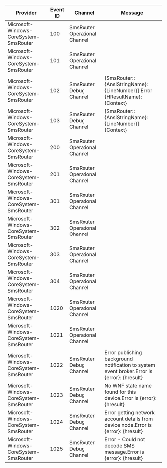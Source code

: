 Provider                                |  Event ID  |  Channel                        |  Message
----------------------------------------|------------|---------------------------------|---------------------------------------------------------------------------------------------
Microsoft-Windows-CoreSystem-SmsRouter  |  100       |  SmsRouter Operational Channel  |
Microsoft-Windows-CoreSystem-SmsRouter  |  101       |  SmsRouter Operational Channel  |
Microsoft-Windows-CoreSystem-SmsRouter  |  102       |  SmsRouter Debug Channel        |  [SmsRouter::{AnsiStringName}:{LineNumber}] Error {HResultName}: {Context}
Microsoft-Windows-CoreSystem-SmsRouter  |  103       |  SmsRouter Debug Channel        |  [SmsRouter::{AnsiStringName}:{LineNumber}] {Context}
Microsoft-Windows-CoreSystem-SmsRouter  |  200       |  SmsRouter Operational Channel  |
Microsoft-Windows-CoreSystem-SmsRouter  |  201       |  SmsRouter Operational Channel  |
Microsoft-Windows-CoreSystem-SmsRouter  |  301       |  SmsRouter Operational Channel  |
Microsoft-Windows-CoreSystem-SmsRouter  |  302       |  SmsRouter Operational Channel  |
Microsoft-Windows-CoreSystem-SmsRouter  |  303       |  SmsRouter Operational Channel  |
Microsoft-Windows-CoreSystem-SmsRouter  |  304       |  SmsRouter Operational Channel  |
Microsoft-Windows-CoreSystem-SmsRouter  |  1020      |  SmsRouter Operational Channel  |
Microsoft-Windows-CoreSystem-SmsRouter  |  1021      |  SmsRouter Operational Channel  |
Microsoft-Windows-CoreSystem-SmsRouter  |  1022      |  SmsRouter Debug Channel        |  Error publishing background notification to system event broker.Error is {error}: {hresult}
Microsoft-Windows-CoreSystem-SmsRouter  |  1023      |  SmsRouter Debug Channel        |  No WNF state name found for this device.Error is {error}: {hresult}
Microsoft-Windows-CoreSystem-SmsRouter  |  1024      |  SmsRouter Debug Channel        |  Error getting network account details from device node.Error is {error}: {hresult}
Microsoft-Windows-CoreSystem-SmsRouter  |  1025      |  SmsRouter Debug Channel        |  Error - Could not decode SMS message.Error is {error}: {hresult}